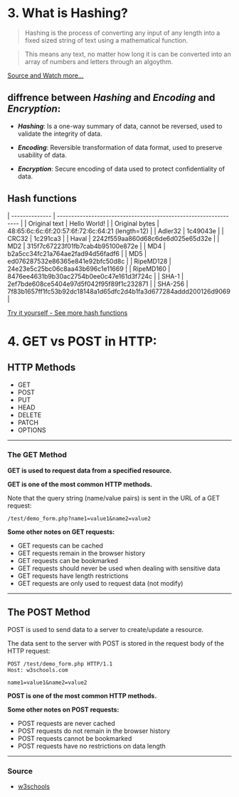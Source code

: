 # 3. What is Hashing?

> Hashing is the process of converting any input of any length into a fixed sized string of text using a mathematical function.

> This means any text, no matter how long it is can be converted into an array of numbers and letters through an algoythm.

[Source and Watch more...](https://www.youtube.com/watch?v=2BldESGZKB8)

## diffrence between _Hashing_ and _Encoding_ and _Encryption_:

- **_Hashing_**: Is a one-way summary of data, cannot be reversed, used to validate the integrity of data.

- **_Encoding_**: Reversible transformation of data format, used to preserve usability of data.

- **_Encryption_**: Secure encoding of data used to protect confidentiality of data.

## Hash functions

| -------------- | ---------------------------------------------------------------- |
| Original text | Hello World! |
| Original bytes | 48:65:6c:6c:6f:20:57:6f:72:6c:64:21 (length=12) |
| Adler32 | 1c49043e |
| CRC32 | 1c291ca3 |
| Haval | 2242f559aa860d68c6de6d025e65d32e |
| MD2 | 315f7c67223f01fb7cab4b95100e872e |
| MD4 | b2a5cc34fc21a764ae2fad94d56fadf6 |
| MD5 | ed076287532e86365e841e92bfc50d8c |
| RipeMD128 | 24e23e5c25bc06c8aa43b696c1e11669 |
| RipeMD160 | 8476ee4631b9b30ac2754b0ee0c47e161d3f724c |
| SHA-1 | 2ef7bde608ce5404e97d5f042f95f89f1c232871 |
| SHA-256 | 7f83b1657ff1fc53b92dc18148a1d65dfc2d4b1fa3d677284addd200126d9069 |

[Try it yourself - See more hash functions](https://www.fileformat.info/tool/hash.htm)

# 4. GET vs POST in HTTP:

## HTTP Methods

- GET
- POST
- PUT
- HEAD
- DELETE
- PATCH
- OPTIONS

---

### The GET Method

**GET is used to request data from a specified resource.**

**GET is one of the most common HTTP methods.**

Note that the query string (name/value pairs) is sent in the URL of a GET request:

```
/test/demo_form.php?name1=value1&name2=value2
```

**Some other notes on GET requests:**

- GET requests can be cached
- GET requests remain in the browser history
- GET requests can be bookmarked
- GET requests should never be used when dealing with sensitive data
- GET requests have length restrictions
- GET requests are only used to request data (not modify)

---

## The POST Method

POST is used to send data to a server to create/update a resource.

The data sent to the server with POST is stored in the request body of the HTTP request:

```
POST /test/demo_form.php HTTP/1.1
Host: w3schools.com

name1=value1&name2=value2
```

**POST is one of the most common HTTP methods.**

**Some other notes on POST requests:**

- POST requests are never cached
- POST requests do not remain in the browser history
- POST requests cannot be bookmarked
- POST requests have no restrictions on data length

---

### Source

- [w3schools](https://www.w3schools.com/tags/ref_httpmethods.asp)

